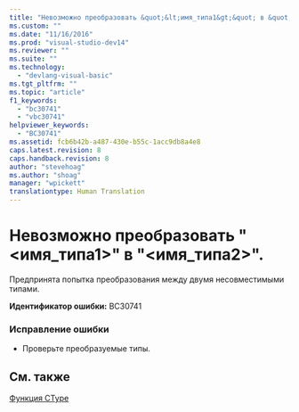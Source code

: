```yaml
---
title: "Невозможно преобразовать &quot;&lt;имя_типа1&gt;&quot; в &quot;&lt;имя_типа2&gt;&quot;. | Microsoft Docs"
ms.custom: ""
ms.date: "11/16/2016"
ms.prod: "visual-studio-dev14"
ms.reviewer: ""
ms.suite: ""
ms.technology: 
  - "devlang-visual-basic"
ms.tgt_pltfrm: ""
ms.topic: "article"
f1_keywords: 
  - "bc30741"
  - "vbc30741"
helpviewer_keywords: 
  - "BC30741"
ms.assetid: fcb6b42b-a487-430e-b55c-1acc9db8a4e8
caps.latest.revision: 8
caps.handback.revision: 8
author: "stevehoag"
ms.author: "shoag"
manager: "wpickett"
translationtype: Human Translation
---
```

# Невозможно преобразовать &quot;&lt;имя_типа1&gt;&quot; в &quot;&lt;имя_типа2&gt;&quot;.
Предпринята попытка преобразования между двумя несовместимыми типами.  
  
 **Идентификатор ошибки:** BC30741  
  
### Исправление ошибки  
  
-   Проверьте преобразуемые типы.  
  
## См. также  
 [Функция CType](../../visual-basic/language-reference/functions/ctype-function.md)